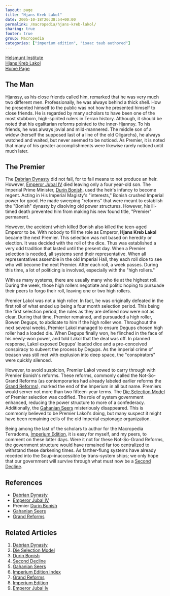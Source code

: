 ```yaml
---
layout: page
title: "Hjans Kreb Lakol"
date: 2005-10-18T20:38:54+00:00
permalink: /macropedia/hjans-kreb-lakol/
sharing: true
footer: true
group: Macropedia
categories: ["imperium edition", "isaac taub authored"]
---
```


<div class='row'>
	<div class='col-md-4'><a href='/macropedia/helsmunt-institute'>Helsmunt Institute</a></div>
	<div class='col-md-4'><a href='/macropedia/hjans-kreb-lakol'>Hjans Kreb Lakol</a></div>
	<div class='col-md-4'><a href='/macropedia/home-page'>Home Page</a></div>
</div>




## The Man

Hjanssy, as his close friends called him, remarked that he was very much two different men. Professionally, he was always behind a thick shell. How he presented himself to the public was not how he presented himself to close friends. He is regarded by many scholars to have been one of the most stubborn, high-spirited rulers in Terran history. Although, it should be noted that his egalitarian reforms pointed to the inner-Hjannsy. To his friends, he was always jovial and mild-mannered. The middle son of a widow (herself the supposed last of a line of the old Oligarchs), he always watched and waited, but never seemed to be noticed. As Premier, it is noted that many of his greater accomplishments were likewise rarely noticed until much later.

## The Premier

The [Dabrian Dynasty](/macropedia/dabrian-dynasty) did not fail, for to fail means to not produce an heir. However, [Emperor Jubal IV](/macropedia/jubal-four) died leaving only a four year-old son. The Imperial Prime Minister, [Durin Bonish](/macropedia/durin-bonish). used the heir's infancy to become regent. Acting in His Imperial Magisty's "interests," Bonish crushed Imperial power for good. He made sweeping "reforms" that were meant to establish the "Bonish" dynasty by disolving old power structures. However, his ill-timed death prevented him from making his new found title, "Premier" permanent.

However, the accident which killed Bonish also killed the teen-aged Emperor to be. With nobody to fill the role as Emperor, **Hjans Kreb Lakol** became the next Premier. This selection was not based on heredity or election. It was decided with the roll of the dice. Thus was established a very odd tradition that lasted until the present day. When a Premier selection is needed, all systems send their representative. When all representatives assemble in the old Imperial Hall, they each roll dice to see who will become the next Premier. After each roll, a week passes. During this time, a lot of politicing is involved, especially with the "high rollers."

With as many systems, there are usually many who tie at the highest roll. During the week, those high rollers negotiate and politic hoping to pursuade their peers to forgo their roll, leaving one or two high rollers.

Premier Lakol was not a high roller. In fact, he was originally defeated in the first roll of what ended up being a four month selection period. This being the first selection period, the rules as they are defined now were not as clear. During that time, Premier remained, and pursuaded a high roller, Bowen Degups, to abdicate to him if the high roller won. Throughout the next several weeks, Premier Lakol managed to ensure Degups chosen high roller had a loaded die. When Degups finally won, he flinched in the face of his newly-won power, and told Lakol that the deal was off. In planned response, Lakol exposed Degups' loaded dice and a pre-conceived conspiracy to subvert the process by Degups. As the imperial crime of treason was still met with explusion into deep space, the "conspirators" were quickly silenced.

However, to avoid suspicion, Premier Lakol vowed to carry through with Premier Bonish's reforms. These reforms, commonly called the Not-So-Grand Reforms (as contemporaries had already labeled earlier reforms the [Grand Reforms](/macropedia/grand-reforms)), marked the end of the Imperium in all but name. Premiers would server not more than two fifteen-year terms. The [Die Selection Model](/social-sciences/die-selection-model) of Premier selection was codified. The role of system government enhanced, reducing the power structure to more of a confederacy. Additionally, the [Gahanian Seers](/macropedia/gahanian-seers) misteriously disappeared. This is commonly believed to be Premier Lakol's doing, but many suspect it might have been remaining cells of the old Imperial espionage organization.

Being among the last of the scholars to author for the Macropedia Terradoma, [Imperium Edition](/macropedia/imperium-edition), it is easy for myself, and my peers, to comment on these latter days. Were it not for these Not-So-Grand Reforms, the government structure would have remained far too centralized to withstand these darkening times. As farther-flung systems have already receded into the Soup&ndash;inaccessible by trans-system ships; we only hope that our government will survive through what must now be a [Second Decline](/chronology/second-decline).

## References
* [Dabrian Dynasty](/macropedia/dabrian-dynasty)
* [Emperor Jubal IV](/macropedia/jubal-four)
* Premier [Durin Bonish](/macropedia/durin-bonish)
* [Gahanian Seers](/macropedia/gahanian-seers)
* [Grand Reforms](/macropedia/grand-reforms)

## Related Articles

1. [Dabrian Dynasty](/macropedia/dabrian-dynasty)
2. [Die Selection Model](/social-sciences/die-selection-model)
3. [Durin Bonish](/macropedia/durin-bonish)
4. [Second Decline](/chronology/second-decline)
5. [Gahanian Seers](/macropedia/gahanian-seers)
6. [Imperium Edition Index](/macropedia/imperium-edition-index)
7. [Grand Reforms](/macropedia/grand-reforms)
8. [Imperium Edition](/macropedia/imperium-edition)
9. [Emperor Jubal Iv](/macropedia/jubal-four)



 
